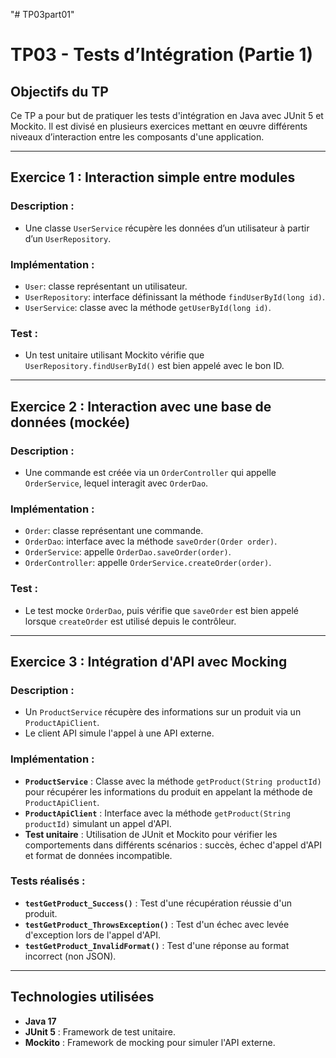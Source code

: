"# TP03part01" 
# TP03 - Tests d’Intégration (Partie 1)

## Objectifs du TP

Ce TP a pour but de pratiquer les tests d'intégration en Java avec JUnit 5 et Mockito. Il est divisé en plusieurs exercices mettant en œuvre différents niveaux d’interaction entre les composants d'une application.

---

## Exercice 1 : Interaction simple entre modules

###  Description :
- Une classe `UserService` récupère les données d’un utilisateur à partir d’un `UserRepository`.

### Implémentation :
- `User`: classe représentant un utilisateur.
- `UserRepository`: interface définissant la méthode `findUserById(long id)`.
- `UserService`: classe avec la méthode `getUserById(long id)`.

### Test :
- Un test unitaire utilisant Mockito vérifie que `UserRepository.findUserById()` est bien appelé avec le bon ID.

---

## Exercice 2 : Interaction avec une base de données (mockée)

### Description :
- Une commande est créée via un `OrderController` qui appelle `OrderService`, lequel interagit avec `OrderDao`.

### Implémentation :
- `Order`: classe représentant une commande.
- `OrderDao`: interface avec la méthode `saveOrder(Order order)`.
- `OrderService`: appelle `OrderDao.saveOrder(order)`.
- `OrderController`: appelle `OrderService.createOrder(order)`.

###  Test :
- Le test mocke `OrderDao`, puis vérifie que `saveOrder` est bien appelé lorsque `createOrder` est utilisé depuis le contrôleur.

---

##  Exercice 3 : Intégration d'API avec Mocking

###  Description :
- Un `ProductService` récupère des informations sur un produit via un `ProductApiClient`.
- Le client API simule l'appel à une API externe.

###  Implémentation :
- **`ProductService`** : Classe avec la méthode `getProduct(String productId)` pour récupérer les informations du produit en appelant la méthode de `ProductApiClient`.
- **`ProductApiClient`** : Interface avec la méthode `getProduct(String productId)` simulant un appel d'API.
- **Test unitaire** : Utilisation de JUnit et Mockito pour vérifier les comportements dans différents scénarios : succès, échec d'appel d'API et format de données incompatible.

###  Tests réalisés :
- **`testGetProduct_Success()`** : Test d'une récupération réussie d'un produit.
- **`testGetProduct_ThrowsException()`** : Test d'un échec avec levée d'exception lors de l'appel d'API.
- **`testGetProduct_InvalidFormat()`** : Test d'une réponse au format incorrect (non JSON).

---

##  Technologies utilisées

- **Java 17**
- **JUnit 5** : Framework de test unitaire.
- **Mockito** : Framework de mocking pour simuler l'API externe.
